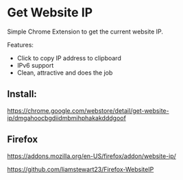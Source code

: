 # Get Website IP
Simple Chrome Extension to get the current website IP.

Features:
- Click to copy IP address to clipboard
- IPv6 support
- Clean, attractive and does the job

## Install:
https://chrome.google.com/webstore/detail/get-website-ip/dmgahoocbgdiidmbmihphakakdddgoof

## Firefox
https://addons.mozilla.org/en-US/firefox/addon/website-ip/

https://github.com/liamstewart23/Firefox-WebsiteIP
